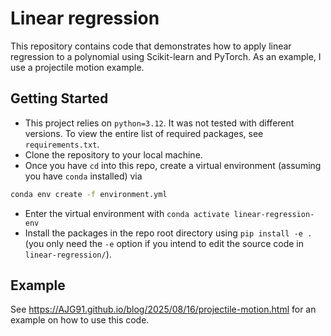 # Linear regression

This repository contains code that demonstrates how to apply linear regression to a polynomial using Scikit-learn and PyTorch. As an example, I use a projectile motion example.

## Getting Started

* This project relies on `python=3.12`. It was not tested with different versions.
  To view the entire list of required packages, see `requirements.txt`.
* Clone the repository to your local machine.
* Once you have `cd` into this repo, create a virtual environment (assuming you have `conda` installed) via
```bash
conda env create -f environment.yml
```
* Enter the virtual environment with `conda activate linear-regression-env`
* Install the packages in the repo root directory using `pip install -e .`
  (you only need the `-e` option if you intend to edit the source code in `linear-regression/`).


## Example

See https://AJG91.github.io/blog/2025/08/16/projectile-motion.html for an example on how to use this code.

